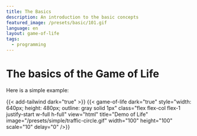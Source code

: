 ```yaml
---
title: The Basics
description: An introduction to the basic concepts
featured_image: /presets/basic/101.gif
language: en
layout: game-of-life
tags:
  - programming
---
```


# The basics of the Game of Life

Here is a simple example:

{{< add-tailwind dark="true" >}}
{{< game-of-life
  dark="true"
  style="width: 640px; height: 480px; outline: gray solid 1px"
  class="flex flex-col flex-1 justify-start w-full h-full"
  view="html"
  title="Demo of Life"
  image="/presets/simple/traffic-circle.gif"
  width="100"
  height="100"
  scale="10"
  delay="0"
/>}}